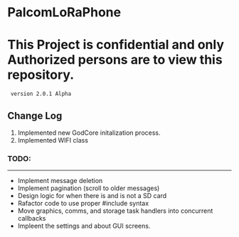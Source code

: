 # PalcomLoRaPhone
<h1><b>This Project is confidential and only Authorized persons are to view this repository.</b></h1>
<code> version 2.0.1 Alpha</code>

<h2>Change Log</h2>
<ol>
<li>Implemented new GodCore initalization process.</li>
<li>Implemented WIFI class</li>
</ol>

<h3>TODO:</h3>
<hr/>
<ul>
<li>Implement message deletion</li>
<li>Implement pagination (scroll to older messages)</li>
<li>Design logic for when there is and is not a SD card</li>
<li>Rafactor code to use proper #include syntax</li>
<li>Move graphics, comms, and storage task handlers into concurrent callbacks</li>
<li>Impleent the settings and about GUI screens.</li>
</ul>
